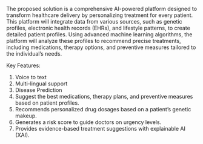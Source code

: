 The proposed solution is a comprehensive AI-powered platform designed to 
transform healthcare delivery by personalizing treatment for every patient. This 
platform will integrate data from various sources, such as genetic profiles, 
electronic health records (EHRs), and lifestyle patterns, to create detailed patient 
profiles. Using advanced machine learning algorithms, the platform will analyze 
these profiles to recommend precise treatments, including medications, therapy 
options, and preventive measures tailored to the individual’s needs. 


Key Features:
1.	Voice to text
2.	Multi-lingual support
3.	Disease Prediction
4.	Suggest the best medications, therapy plans, and preventive measures based on patient profiles.
5.	Recommends personalized drug dosages based on a patient’s genetic makeup.
6.	Generates a risk score to guide doctors on urgency levels.
7.	Provides evidence-based treatment suggestions with explainable AI (XAI).
